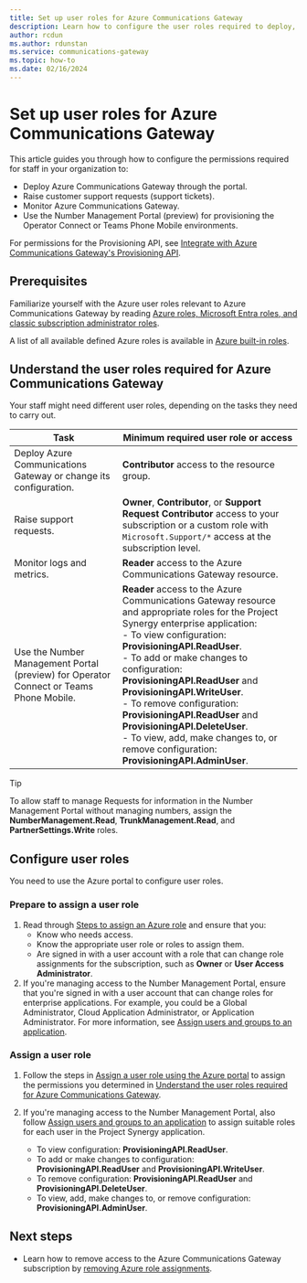 ```yaml
---
title: Set up user roles for Azure Communications Gateway
description: Learn how to configure the user roles required to deploy, manage, and monitor your Azure Communications Gateway.
author: rcdun
ms.author: rdunstan
ms.service: communications-gateway
ms.topic: how-to
ms.date: 02/16/2024
---
```


# Set up user roles for Azure Communications Gateway

This article guides you through how to configure the permissions required for staff in your organization to:

- Deploy Azure Communications Gateway through the portal.
- Raise customer support requests (support tickets).
- Monitor Azure Communications Gateway.
- Use the Number Management Portal (preview) for provisioning the Operator Connect or Teams Phone Mobile environments.

For permissions for the Provisioning API, see [Integrate with Azure Communications Gateway's Provisioning API](integrate-with-provisioning-api.md).

## Prerequisites

Familiarize yourself with the Azure user roles relevant to Azure Communications Gateway by reading [Azure roles, Microsoft Entra roles, and classic subscription administrator roles](../role-based-access-control/rbac-and-directory-admin-roles.md).

A list of all available defined Azure roles is available in [Azure built-in roles](../role-based-access-control/built-in-roles.md).

## Understand the user roles required for Azure Communications Gateway

Your staff might need different user roles, depending on the tasks they need to carry out.

|Task  | Minimum required user role or access |
|---------|---------|
| Deploy Azure Communications Gateway or change its configuration. |**Contributor** access to the resource group.|
| Raise support requests. |**Owner**, **Contributor**, or **Support Request Contributor** access to your subscription or a custom role with `Microsoft.Support/*` access at the subscription level. |
| Monitor logs and metrics. | **Reader** access to the Azure Communications Gateway resource. |
| Use the Number Management Portal (preview) for Operator Connect or Teams Phone Mobile. | **Reader** access to the Azure Communications Gateway resource and appropriate roles for the Project Synergy enterprise application: <!-- Must be kept in sync with step below for configuring and with manage-enterprise-operator-connect.md  --><br>- To view configuration: **ProvisioningAPI.ReadUser**.<br>- To add or make changes to configuration: **ProvisioningAPI.ReadUser** and **ProvisioningAPI.WriteUser**.<br>- To remove configuration: **ProvisioningAPI.ReadUser** and **ProvisioningAPI.DeleteUser**.<br>- To view, add, make changes to, or remove configuration: **ProvisioningAPI.AdminUser**. |

> [!TIP]
> To allow staff to  manage Requests for information in the Number Management Portal without managing numbers, assign the **NumberManagement.Read**, **TrunkManagement.Read**, and **PartnerSettings.Write** roles.

## Configure user roles

You need to use the Azure portal to configure user roles.

### Prepare to assign a user role

1. Read through [Steps to assign an Azure role](../role-based-access-control/role-assignments-steps.md) and ensure that you:
    - Know who needs access.
    - Know the appropriate user role or roles to assign them.
    - Are signed in with a user account with a role that can change role assignments for the subscription, such as **Owner** or **User Access Administrator**.
1. If you're managing access to the Number Management Portal, ensure that you're signed in with a user account that can change roles for enterprise applications. For example, you could be a Global Administrator, Cloud Application Administrator, or Application Administrator. For more information, see [Assign users and groups to an application](../active-directory/manage-apps/assign-user-or-group-access-portal.md).

### Assign a user role

1. Follow the steps in [Assign a user role using the Azure portal](../role-based-access-control/role-assignments-portal.md) to assign the permissions you determined in [Understand the user roles required for Azure Communications Gateway](#understand-the-user-roles-required-for-azure-communications-gateway).
1. If you're managing access to the Number Management Portal, also follow [Assign users and groups to an application](/entra/identity/enterprise-apps/assign-user-or-group-access-portal?pivots=portal) to assign suitable roles for each user in the Project Synergy application.

    <!-- Must be kept in sync with step 1 and with manage-enterprise-operator-connect.md  -->
    - To view configuration: **ProvisioningAPI.ReadUser**.
    - To add or make changes to configuration: **ProvisioningAPI.ReadUser** and **ProvisioningAPI.WriteUser**.
    - To remove configuration: **ProvisioningAPI.ReadUser** and **ProvisioningAPI.DeleteUser**.
    - To view, add, make changes to, or remove configuration: **ProvisioningAPI.AdminUser**.

## Next steps

- Learn how to remove access to the Azure Communications Gateway subscription by [removing Azure role assignments](../role-based-access-control/role-assignments-remove.md).
